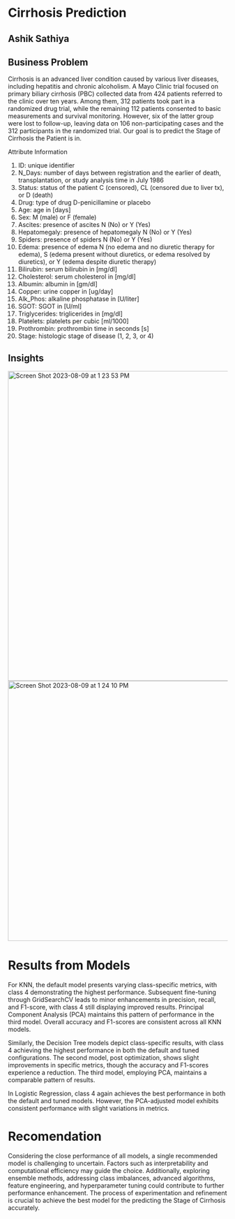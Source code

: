 # Cirrhosis Prediction
Ashik Sathiya
---

## Business Problem
Cirrhosis is an advanced liver condition caused by various liver diseases, including hepatitis and chronic alcoholism. A Mayo Clinic trial focused on primary biliary cirrhosis (PBC) collected data from 424 patients referred to the clinic over ten years. Among them, 312 patients took part in a randomized drug trial, while the remaining 112 patients consented to basic measurements and survival monitoring. However, six of the latter group were lost to follow-up, leaving data on 106 non-participating cases and the 312 participants in the randomized trial. Our goal is to predict the Stage of Cirrhosis the Patient is in.

Attribute Information
1) ID: unique identifier
2) N_Days: number of days between registration and the earlier of death, transplantation, or study analysis time in July 1986
3) Status: status of the patient C (censored), CL (censored due to liver tx), or D (death)
4) Drug: type of drug D-penicillamine or placebo
5) Age: age in [days]
6) Sex: M (male) or F (female)
7) Ascites: presence of ascites N (No) or Y (Yes)
8) Hepatomegaly: presence of hepatomegaly N (No) or Y (Yes)
9) Spiders: presence of spiders N (No) or Y (Yes)
10) Edema: presence of edema N (no edema and no diuretic therapy for edema), S (edema present without diuretics, or edema resolved by diuretics), or Y (edema despite diuretic therapy)
11) Bilirubin: serum bilirubin in [mg/dl]
12) Cholesterol: serum cholesterol in [mg/dl]
13) Albumin: albumin in [gm/dl]
14) Copper: urine copper in [ug/day]
15) Alk_Phos: alkaline phosphatase in [U/liter]
16) SGOT: SGOT in [U/ml]
17) Triglycerides: triglicerides in [mg/dl]
18) Platelets: platelets per cubic [ml/1000]
19) Prothrombin: prothrombin time in seconds [s]
20) Stage: histologic stage of disease (1, 2, 3, or 4)


## Insights

<img width="710" alt="Screen Shot 2023-08-09 at 1 23 53 PM" src="https://github.com/AshikSathiya/Cirrhosis-Prediction/assets/92455762/72e11dec-d91a-4152-b4ab-82bd171f6ea2">


<img width="596" alt="Screen Shot 2023-08-09 at 1 24 10 PM" src="https://github.com/AshikSathiya/Cirrhosis-Prediction/assets/92455762/2cf8f625-db1f-445c-913b-42348b68f351">

# Results from Models

For KNN, the default model presents varying class-specific metrics, with class 4 demonstrating the highest performance. Subsequent fine-tuning through GridSearchCV leads to minor enhancements in precision, recall, and F1-score, with class 4 still displaying improved results. Principal Component Analysis (PCA) maintains this pattern of performance in the third model. Overall accuracy and F1-scores are consistent across all KNN models.

Similarly, the Decision Tree models depict class-specific results, with class 4 achieving the highest performance in both the default and tuned configurations. The second model, post optimization, shows slight improvements in specific metrics, though the accuracy and F1-scores experience a reduction. The third model, employing PCA, maintains a comparable pattern of results.

In Logistic Regression, class 4 again achieves the best performance in both the default and tuned models. However, the PCA-adjusted model exhibits consistent performance with slight variations in metrics.


# Recomendation
Considering the close performance of all models, a single recommended model is challenging to uncertain. Factors such as interpretability and computational efficiency may guide the choice. Additionally, exploring ensemble methods, addressing class imbalances, advanced algorithms, feature engineering, and hyperparameter tuning could contribute to further performance enhancement. The process of experimentation and refinement is crucial to achieve the best model for the predicting the Stage of Cirrhosis accurately.

